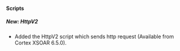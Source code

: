
#### Scripts
##### New: HttpV2
- Added the HttpV2 script which sends http request (Available from Cortex XSOAR 6.5.0).